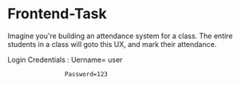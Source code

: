 # Frontend-Task
Imagine you're building an attendance system for a class. The entire students in a class will goto this UX, and mark their attendance.

Login Credentials : Uername= user

                    Password=123
